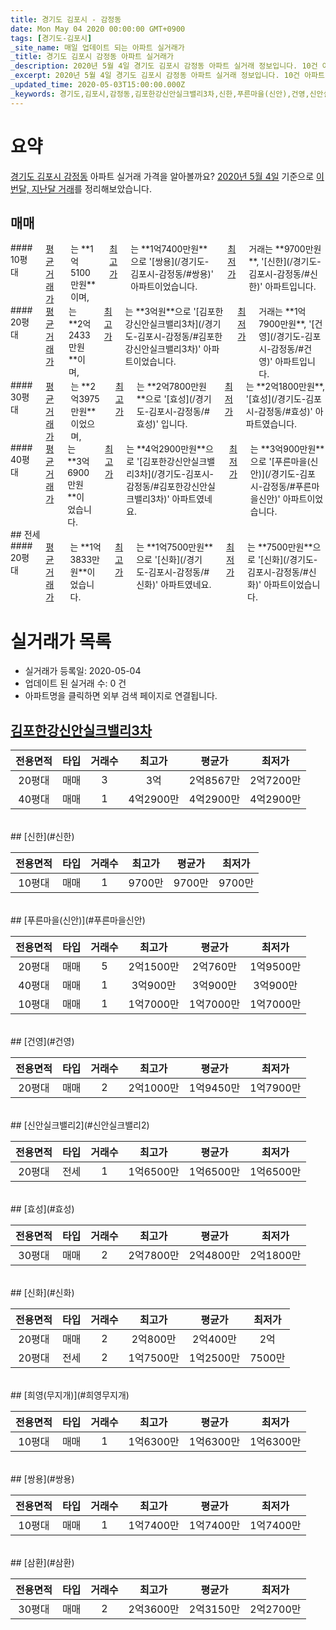 ```yaml
---
title: 경기도 김포시 - 감정동
date: Mon May 04 2020 00:00:00 GMT+0900
tags: [경기도-김포시]
_site_name: 매일 업데이트 되는 아파트 실거래가
_title: 경기도 김포시 감정동 아파트 실거래가
_description: 2020년 5월 4일 경기도 김포시 감정동 아파트 실거래 정보입니다. 10건 아파트 정보가 있습니다.
_excerpt: 2020년 5월 4일 경기도 김포시 감정동 아파트 실거래 정보입니다. 10건 아파트 정보가 있습니다.
_updated_time: 2020-05-03T15:00:00.000Z
_keywords: 경기도,김포시,감정동,김포한강신안실크밸리3차,신한,푸른마을(신안),건영,신안실크밸리2,효성,신화,희영(무지개),쌍용,삼환
---
```





# 요약
<ins>경기도 김포시 감정동</ins> 아파트 실거래 가격을 알아볼까요? <ins>2020년 5월 4일</ins> 기준으로 <ins>이번달, 지난달 거래</ins>를 정리해보았습니다.

## 매매
<div class="container">
<div class="six columns" markdown="1">
#### 10평대
<ins>평균 거래가</ins>는 **1억5100만원**이며, <ins>최고가</ins>는 **1억7400만원**으로 '[쌍용](/경기도-김포시-감정동/#쌍용)' 아파트이었습니다. <ins>최저가</ins> 거래는 **9700만원**, '[신한](/경기도-김포시-감정동/#신한)' 아파트입니다.
</div>
<div class="six columns" markdown="1">
#### 20평대
<ins>평균 거래가</ins>는 **2억2433만원**이며, <ins>최고가</ins>는 **3억원**으로 '[김포한강신안실크밸리3차](/경기도-김포시-감정동/#김포한강신안실크밸리3차)' 아파트이었습니다. <ins>최저가</ins> 거래는 **1억7900만원**, '[건영](/경기도-김포시-감정동/#건영)' 아파트입니다.
</div>
</div>
<div class="container">
<div class="six columns" markdown="1">
#### 30평대
<ins>평균 거래가</ins>는 **2억3975만원**이었으며, <ins>최고가</ins>는 **2억7800만원**으로 '[효성](/경기도-김포시-감정동/#효성)' 입니다. <ins>최저가</ins>는 **2억1800만원**, '[효성](/경기도-김포시-감정동/#효성)' 아파트였습니다.
</div>
<div class="six columns" markdown="1">
#### 40평대
<ins>평균 거래가</ins>는 **3억6900만원**이었습니다. <ins>최고가</ins>는 **4억2900만원**으로 '[김포한강신안실크밸리3차](/경기도-김포시-감정동/#김포한강신안실크밸리3차)' 아파트였네요. <ins>최저가</ins>는 **3억900만원**으로 '[푸른마을(신안)](/경기도-김포시-감정동/#푸른마을신안)' 아파트이었습니다.
</div>
</div>
## 전세
<div class="container">
<div class="twelve columns" markdown="1">
#### 20평대
<ins>평균 거래가</ins>는 **1억3833만원**이었습니다. <ins>최고가</ins>는 **1억7500만원**으로 '[신화](/경기도-김포시-감정동/#신화)' 아파트였네요. <ins>최저가</ins>는 **7500만원**으로 '[신화](/경기도-김포시-감정동/#신화)' 아파트이었습니다.
</div>
</div>



# 실거래가 목록
- 실거래가 등록일: 2020-05-04
- 업데이트 된 실거래 수: 0 건
- 아파트명을 클릭하면 외부 검색 페이지로 연결됩니다.

## [김포한강신안실크밸리3차](#김포한강신안실크밸리3차)

|전용면적|타입|거래수|최고가|평균가|최저가|
|:---:|:---:|:---:|:---:|:---:|:---:|
|20평대|<span class="deal-type-1">매매</span>|3|3억|2억8567만|2억7200만|
|40평대|<span class="deal-type-1">매매</span>|1|4억2900만|4억2900만|4억2900만|

<br/>
## [신한](#신한)

|전용면적|타입|거래수|최고가|평균가|최저가|
|:---:|:---:|:---:|:---:|:---:|:---:|
|10평대|<span class="deal-type-1">매매</span>|1|9700만|9700만|9700만|

<br/>
## [푸른마을(신안)](#푸른마을신안)

|전용면적|타입|거래수|최고가|평균가|최저가|
|:---:|:---:|:---:|:---:|:---:|:---:|
|20평대|<span class="deal-type-1">매매</span>|5|2억1500만|2억760만|1억9500만|
|40평대|<span class="deal-type-1">매매</span>|1|3억900만|3억900만|3억900만|
|10평대|<span class="deal-type-1">매매</span>|1|1억7000만|1억7000만|1억7000만|

<br/>
## [건영](#건영)

|전용면적|타입|거래수|최고가|평균가|최저가|
|:---:|:---:|:---:|:---:|:---:|:---:|
|20평대|<span class="deal-type-1">매매</span>|2|2억1000만|1억9450만|1억7900만|

<br/>
## [신안실크밸리2](#신안실크밸리2)

|전용면적|타입|거래수|최고가|평균가|최저가|
|:---:|:---:|:---:|:---:|:---:|:---:|
|20평대|<span class="deal-type-2">전세</span>|1|1억6500만|1억6500만|1억6500만|

<br/>
## [효성](#효성)

|전용면적|타입|거래수|최고가|평균가|최저가|
|:---:|:---:|:---:|:---:|:---:|:---:|
|30평대|<span class="deal-type-1">매매</span>|2|2억7800만|2억4800만|2억1800만|

<br/>
## [신화](#신화)

|전용면적|타입|거래수|최고가|평균가|최저가|
|:---:|:---:|:---:|:---:|:---:|:---:|
|20평대|<span class="deal-type-1">매매</span>|2|2억800만|2억400만|2억|
|20평대|<span class="deal-type-2">전세</span>|2|1억7500만|1억2500만|7500만|

<br/>
## [희영(무지개)](#희영무지개)

|전용면적|타입|거래수|최고가|평균가|최저가|
|:---:|:---:|:---:|:---:|:---:|:---:|
|10평대|<span class="deal-type-1">매매</span>|1|1억6300만|1억6300만|1억6300만|

<br/>
## [쌍용](#쌍용)

|전용면적|타입|거래수|최고가|평균가|최저가|
|:---:|:---:|:---:|:---:|:---:|:---:|
|10평대|<span class="deal-type-1">매매</span>|1|1억7400만|1억7400만|1억7400만|

<br/>
## [삼환](#삼환)

|전용면적|타입|거래수|최고가|평균가|최저가|
|:---:|:---:|:---:|:---:|:---:|:---:|
|30평대|<span class="deal-type-1">매매</span>|2|2억3600만|2억3150만|2억2700만|

<br/>



